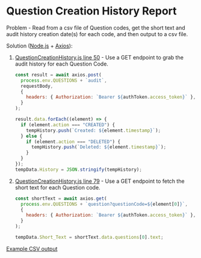 # Question Creation History Report

Problem - Read from a csv file of Question codes, get the short text and audit history creation date(s) for each code, and then output to a csv file.

Solution ([Node.js](https://nodejs.org/en) + [Axios](https://axios-http.com/)):

1. [QuestionCreationHistory.js line 50](https://github.com/mshuber1981/work-life/blob/main/present/QuestionCreationHistory.js#L50) - Use a GET endpoint to grab the audit history for each Question Code.

   ```javascript
   const result = await axios.post(
     process.env.QUESTIONS + `audit`,
     requestBody,
     {
       headers: { Authorization: `Bearer ${authToken.access_token}` },
     }
   );

   result.data.forEach((element) => {
     if (element.action === "CREATED") {
       tempHistory.push(`Created: ${element.timestamp}`);
     } else {
       if (element.action === "DELETED") {
         tempHistory.push(`Deleted: ${element.timestamp}`);
       }
     }
   });
   tempData.History = JSON.stringify(tempHistory);
   ```

2. [QuestionCreationHistory.js line 79](https://github.com/mshuber1981/work-life/blob/main/present/QuestionCreationHistory.js#L79) - Use a GET endpoint to fetch the short text for each Question code.

   ```javascript
   const shortText = await axios.get(
     process.env.QUESTIONS + `question?questionCode=${element[0]}`,
     {
       headers: { Authorization: `Bearer ${authToken.access_token}` },
     }
   );

   tempData.Short_Text = shortText.data.questions[0].text;
   ```

[Example CSV output](https://github.com/mshuber1981/work-life/blob/main/present/Question_Creation_History.csv)
